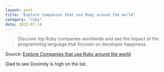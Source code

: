 ```yaml
---
layout: post
title: "Explore Companies that use Ruby around the world"
category: "ruby"
date: 2022-07-14
---
```


>Discover top Ruby companies worldwide and see the impact of the programming language that focuses on developer happiness.

Source: [Explore Companies that use Ruby around the world](https://toprubycompanies.info/)

Glad to see Doximity is high on the list.
